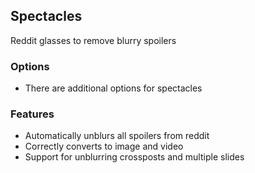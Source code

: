 ## Spectacles
Reddit glasses to remove blurry spoilers

### Options
- There are additional options for spectacles

### Features
- Automatically unblurs all spoilers from reddit
- Correctly converts to image and video
- Support for unblurring crossposts and multiple slides